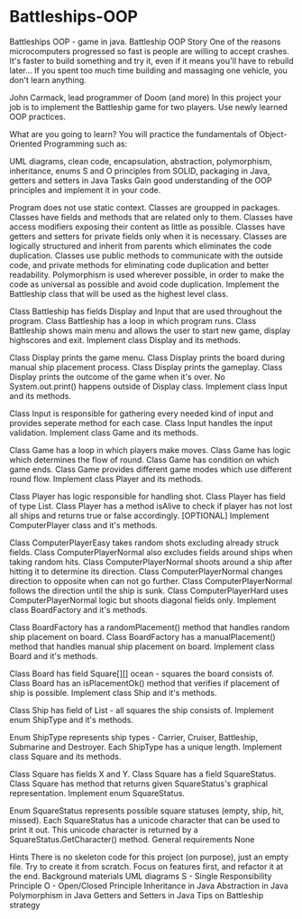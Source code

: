 # Battleships-OOP
Battleships OOP -  game in java.
Battleship OOP
Story
One of the reasons microcomputers progressed so fast is people are willing to accept crashes. It's faster to build something and try it, even if it means you'll have to rebuild later... If you spent too much time building and massaging one vehicle, you don't learn anything.

John Carmack,
lead programmer of Doom (and more)
In this project your job is to implement the Battleship game for two players. Use newly learned OOP practices.

What are you going to learn?
You will practice the fundamentals of Object-Oriented Programming such as:

UML diagrams,
clean code,
encapsulation,
abstraction,
polymorphism,
inheritance,
enums
S and O principles from SOLID,
packaging in Java,
getters and setters in Java
Tasks
Gain good understanding of the OOP principles and implement it in your code.

Program does not use static context.
Classes are groupped in packages.
Classes have fields and methods that are related only to them.
Classes have access modifiers exposing their content as little as possible.
Classes have getters and setters for private fields only when it is necessary.
Classes are logically structured and inherit from parents which eliminates the code duplication.
Classes use public methods to communicate with the outside code, and private methods for eliminating code duplication and better readability.
Polymorphism is used wherever possible, in order to make the code as universal as possible and avoid code duplication.
Implement the Battleship class that will be used as the highest level class.

Class Battleship has fields Display and Input that are used throughout the program.
Class Battleship has a loop in which program runs.
Class Battleship shows main menu and allows the user to start new game, display highscores and exit.
Implement class Display and its methods.

Class Display prints the game menu.
Class Display prints the board during manual ship placement process.
Class Display prints the gameplay.
Class Display prints the outcome of the game when it's over.
No System.out.print() happens outside of Display class.
Implement class Input and its methods.

Class Input is responsible for gathering every needed kind of input and provides seperate method for each case.
Class Input handles the input validation.
Implement class Game and its methods.

Class Game has a loop in which players make moves.
Class Game has logic which determines the flow of round.
Class Game has condition on which game ends.
Class Game provides different game modes which use different round flow.
Implement class Player and its methods.

Class Player has logic responsible for handling shot.
Class Player has field of type List<Ship>.
Class Player has a method isAlive to check if player has not lost all ships and returns true or false accordingly.
[OPTIONAL] Implement ComputerPlayer class and it's methods.

Class ComputerPlayerEasy takes random shots excluding already struck fields.
Class ComputerPlayerNormal also excludes fields around ships when taking random hits.
Class ComputerPlayerNormal shoots around a ship after hitting it to determine its direction.
Class ComputerPlayerNormal changes direction to opposite when can not go further.
Class ComputerPlayerNormal follows the direction until the ship is sunk.
Class ComputerPlayerHard uses ComputerPlayerNormal logic but shoots diagonal fields only.
Implement class BoardFactory and it's methods.

Class BoardFactory has a randomPlacement() method that handles random ship placement on board.
Class BoardFactory has a manualPlacement() method that handles manual ship placement on board.
Implement class Board and it's methods.

Class Board has field Square[][] ocean - squares the board consists of.
Class Board has an isPlacementOk() method that verifies if placement of ship is possible.
Implement class Ship and it's methods.

Class Ship has field of List<Square> - all squares the ship consists of.
Implement enum ShipType and it's methods.

Enum ShipType represents ship types - Carrier, Cruiser, Battleship, Submarine and Destroyer.
Each ShipType has a unique length.
Implement class Square and its methods.

Class Square has fields X and Y.
Class Square has a field SquareStatus.
Class Square has method that returns given SquareStatus's graphical representation.
Implement enum SquareStatus.

Enum SquareStatus represents possible square statuses (empty, ship, hit, missed).
Each SquareStatus has a unicode character that can be used to print it out. This unicode character is returned by a SquareStatus.GetCharacter() method.
General requirements
None

Hints
There is no skeleton code for this project (on purpose), just an empty file. Try to create it from scratch.
Focus on features first, and refactor it at the end.
Background materials
UML diagrams
S - Single Responsibility Principle
O - Open/Closed Principle
Inheritance in Java
Abstraction in Java
Polymorphism in Java
Getters and Setters in Java
Tips on Battleship strategy
